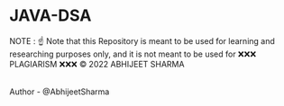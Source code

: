 # JAVA-DSA

 NOTE : ☝ Note that this Repository is meant to be used for learning and researching purposes only, 
 and it is not meant to be used for ❌❌❌ PLAGIARISM ❌❌❌
© 2022 ABHIJEET SHARMA

<br>
Author - @AbhijeetSharma
